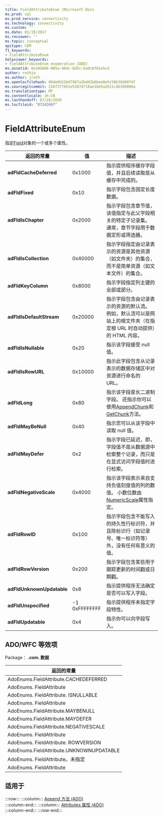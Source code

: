 ```yaml
---
title: FieldAttributeEnum |Microsoft Docs
ms.prod: sql
ms.prod_service: connectivity
ms.technology: connectivity
ms.custom: ''
ms.date: 01/19/2017
ms.reviewer: ''
ms.topic: conceptual
apitype: COM
f1_keywords:
- FieldAttributeEnum
helpviewer_keywords:
- FieldAttributeEnum enumeration [ADO]
ms.assetid: 6e34d886-005a-40dc-bd5c-6adcbf81e5cd
author: rothja
ms.author: jroth
ms.openlocfilehash: 89de6b52bd7987a2bdd2b8bee8e5c58b38d6074f
ms.sourcegitcommit: 216f377451e53874718ae1645a2611cdb198808a
ms.translationtype: MT
ms.contentlocale: zh-CN
ms.lasthandoff: 07/28/2020
ms.locfileid: "87242697"
---
```

# <a name="fieldattributeenum"></a>FieldAttributeEnum
指定[Field](../../../ado/reference/ado-api/field-object.md)对象的一个或多个属性。  
  
|返回的常量|值|描述|  
|--------------|-----------|-----------------|  
|**adFldCacheDeferred**|0x1000|指示提供程序缓存字段值，并且后续读取是从缓存中完成的。|  
|**adFldFixed**|0x10|指示字段包含固定长度数据。|  
|**adFldIsChapter**|0x2000|指示字段包含章节值，该值指定与此父字段相关的特定子记录集。 通常，章节字段用于数据定形或筛选器。|  
|**adFldIsCollection**|0x40000|指示字段指定由记录表示的资源是其他资源（如文件夹）的集合，而不是简单资源（如文本文件）的集合。|  
|**adFldKeyColumn**|0x8000|指示字段指定列主键的全部或部分。|  
|**adFldIsDefaultStream**|0x20000|指示字段包含由记录表示的资源的默认流。 例如，默认流可以是网站上的根文件夹（在指定根 URL 时自动提供）的 HTML 内容。|  
|**adFldIsNullable**|0x20|指示该字段接受 null 值。|  
|**adFldIsRowURL**|0x10000|指示此字段包含从记录表示的数据存储区中对资源进行命名的 URL。|  
|**adFldLong**|0x80|指示该字段是长二进制字段。 还指示你可以使用[AppendChunk](../../../ado/reference/ado-api/appendchunk-method-ado.md)和[GetChunk](../../../ado/reference/ado-api/getchunk-method-ado.md)方法。|  
|**adFldMayBeNull**|0x40|指示您可以从该字段中读取 null 值。|  
|**adFldMayDefer**|0x2|指示字段已延迟，即，字段值不是从数据源中检索整个记录，而只是在显式访问字段值时进行检索。|  
|**adFldNegativeScale**|0x4000|指示该字段表示来自支持负值刻度值的列的数值。 小数位数由[NumericScale](../../../ado/reference/ado-api/numericscale-property-ado.md)属性指定。|  
|**adFldRowID**|0x100|指示字段包含不能写入的持久性行标识符，并且除标识行（如记录号、唯一标识符等）外，没有任何有意义的值。|  
|**adFldRowVersion**|0x200|指示字段包含某些用于跟踪更新的时间戳或日期戳。|  
|**adFldUnknownUpdatable**|0x8|指示提供程序无法确定是否可以写入字段。|  
|**adFldUnspecified**|-1 0xFFFFFFFF|指示提供程序未指定字段特性。|  
|**adFldUpdatable**|0x4|指示你可以向字段写入。|  
  
## <a name="adowfc-equivalent"></a>ADO/WFC 等效项  
 Package： **.com. 数据**  
  
|返回的常量|  
|--------------|  
|AdoEnums.FieldAttribute.CACHEDEFERRED|  
|AdoEnums. FieldAttribute|  
|AdoEnums. FieldAttribute. ISNULLABLE|  
|AdoEnums. FieldAttribute|  
|AdoEnums.FieldAttribute.MAYBENULL|  
|AdoEnums.FieldAttribute.MAYDEFER|  
|AdoEnums.FieldAttribute.NEGATIVESCALE|  
|AdoEnums. FieldAttribute|  
|AdoEnums. FieldAttribute. ROWVERSION|  
|AdoEnums.FieldAttribute.UNKNOWNUPDATABLE|  
|AdoEnums. FieldAttribute。未指定|  
|AdoEnums. FieldAttribute|  
  
## <a name="applies-to"></a>适用于  

:::row:::
    :::column:::
        [Append 方法 (ADO)](../../../ado/reference/ado-api/append-method-ado.md)  
    :::column-end:::
    :::column:::
        [Attributes 属性 (ADO)](../../../ado/reference/ado-api/attributes-property-ado.md)  
    :::column-end:::
:::row-end:::
